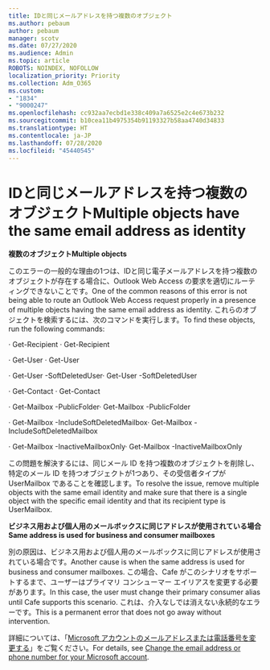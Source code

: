 ```yaml
---
title: IDと同じメールアドレスを持つ複数のオブジェクト
ms.author: pebaum
author: pebaum
manager: scotv
ms.date: 07/27/2020
ms.audience: Admin
ms.topic: article
ROBOTS: NOINDEX, NOFOLLOW
localization_priority: Priority
ms.collection: Adm_O365
ms.custom:
- "1834"
- "9000247"
ms.openlocfilehash: cc932aa7ecbd1e338c409a7a6525e2c4e673b232
ms.sourcegitcommit: b10cea11b4975354b91193327b58aa4740d34833
ms.translationtype: HT
ms.contentlocale: ja-JP
ms.lasthandoff: 07/28/2020
ms.locfileid: "45440545"
---
```

# <a name="multiple-objects-have-the-same-email-address-as-identity"></a><span data-ttu-id="87b57-102">IDと同じメールアドレスを持つ複数のオブジェクト</span><span class="sxs-lookup"><span data-stu-id="87b57-102">Multiple objects have the same email address as identity</span></span>

<span data-ttu-id="87b57-103">**複数のオブジェクト**</span><span class="sxs-lookup"><span data-stu-id="87b57-103">**Multiple objects**</span></span>

<span data-ttu-id="87b57-104">このエラーの一般的な理由の1つは、IDと同じ電子メールアドレスを持つ複数のオブジェクトが存在する場合に、Outlook Web Access の要求を適切にルーティングできないことです。</span><span class="sxs-lookup"><span data-stu-id="87b57-104">One of the common reasons of this error is not being able to route an Outlook Web Access request properly in a presence of multiple objects having the same email address as identity.</span></span> <span data-ttu-id="87b57-105">これらのオブジェクトを検索するには、次のコマンドを実行します。</span><span class="sxs-lookup"><span data-stu-id="87b57-105">To find these objects, run the following commands:</span></span>

<span data-ttu-id="87b57-106">· Get-Recipient <email address></span><span class="sxs-lookup"><span data-stu-id="87b57-106">· Get-Recipient <email address></span></span>

<span data-ttu-id="87b57-107">· Get-User <email address></span><span class="sxs-lookup"><span data-stu-id="87b57-107">· Get-User <email address></span></span>

<span data-ttu-id="87b57-108">· Get-User <email address> -SoftDeletedUser</span><span class="sxs-lookup"><span data-stu-id="87b57-108">· Get-User <email address> -SoftDeletedUser</span></span>

<span data-ttu-id="87b57-109">· Get-Contact <email address></span><span class="sxs-lookup"><span data-stu-id="87b57-109">· Get-Contact <email address></span></span>

<span data-ttu-id="87b57-110">· Get-Mailbox <email address> -PublicFolder</span><span class="sxs-lookup"><span data-stu-id="87b57-110">· Get-Mailbox <email address> -PublicFolder</span></span>

<span data-ttu-id="87b57-111">· Get-Mailbox <email address> -IncludeSoftDeletedMailbox</span><span class="sxs-lookup"><span data-stu-id="87b57-111">· Get-Mailbox <email address> -IncludeSoftDeletedMailbox</span></span>

<span data-ttu-id="87b57-112">· Get-Mailbox <email address> -InactiveMailboxOnly</span><span class="sxs-lookup"><span data-stu-id="87b57-112">· Get-Mailbox <email address> -InactiveMailboxOnly</span></span>

<span data-ttu-id="87b57-113">この問題を解決するには、同じメール ID を持つ複数のオブジェクトを削除し、特定のメール ID を持つオブジェクトが1つあり、その受信者タイプが UserMailbox であることを確認します。</span><span class="sxs-lookup"><span data-stu-id="87b57-113">To resolve the issue, remove multiple objects with the same email identity and make sure that there is a single object with the specific email identity and that its recipient type is UserMailbox.</span></span>

<span data-ttu-id="87b57-114">**ビジネス用および個人用のメールボックスに同じアドレスが使用されている場合**</span><span class="sxs-lookup"><span data-stu-id="87b57-114">**Same address is used for business and consumer mailboxes**</span></span>

<span data-ttu-id="87b57-115">別の原因は、ビジネス用および個人用のメールボックスに同じアドレスが使用されている場合です。</span><span class="sxs-lookup"><span data-stu-id="87b57-115">Another cause is when the same address is used for business and consumer mailboxes.</span></span> <span data-ttu-id="87b57-116">この場合、Cafe がこのシナリオをサポートするまで、ユーザーはプライマリ コンシューマー エイリアスを変更する必要があります。</span><span class="sxs-lookup"><span data-stu-id="87b57-116">In this case, the user must change their primary consumer alias until Cafe supports this scenario.</span></span> <span data-ttu-id="87b57-117">これは、介入なしでは消えない永続的なエラーです。</span><span class="sxs-lookup"><span data-stu-id="87b57-117">This is a permanent error that does not go away without intervention.</span></span>

<span data-ttu-id="87b57-118">詳細については、「[Microsoft アカウントのメールアドレスまたは電話番号を変更する](https://support.microsoft.com/help/11545/microsoft-account-rename-your-personal-account)」をご覧ください。</span><span class="sxs-lookup"><span data-stu-id="87b57-118">For details, see [Change the email address or phone number for your Microsoft account](https://support.microsoft.com/help/11545/microsoft-account-rename-your-personal-account).</span></span>